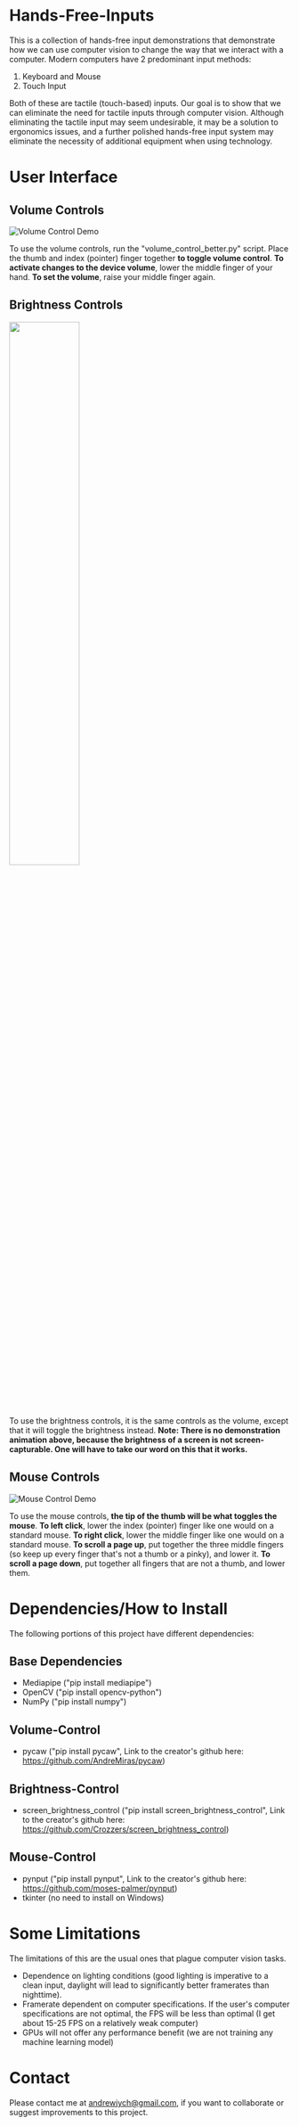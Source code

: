 # Hands-Free-Inputs

This is a collection of hands-free input demonstrations that demonstrate how we can use computer vision to change the way that we interact with a computer. Modern computers have 2 predominant input methods:

1) Keyboard and Mouse
2) Touch Input

Both of these are tactile (touch-based) inputs. Our goal is to show that we can eliminate the need for tactile inputs through computer vision. Although eliminating the tactile input may seem undesirable, it may be a solution to ergonomics issues, and a further polished hands-free input system may eliminate the necessity of additional equipment when using technology.

# User Interface

## Volume Controls

![Volume Control Demo](https://github.com/GitHubOfAndrew/Hands-Free-Controls/blob/main/gif_animations/Animation_volume_test4.gif)

To use the volume controls, run the "volume_control_better.py" script. Place the thumb and index (pointer) finger together **to toggle volume control**. **To activate changes to the device volume**, lower the middle finger of your hand. **To set the volume**, raise your middle finger again.

## Brightness Controls
<img src="https://user-images.githubusercontent.com/85316690/154621660-5d5d4d53-a4e4-4dc4-a600-c47f22c6d70d.png" width=50% height=50%>

To use the brightness controls, it is the same controls as the volume, except that it will toggle the brightness instead. **Note: There is no demonstration animation above, because the brightness of a screen is not screen-capturable. One will have to take our word on this that it works.**

## Mouse Controls

![Mouse Control Demo](https://github.com/GitHubOfAndrew/Hands-Free-Controls/blob/main/gif_animations/Animation_mouse_click_test.gif)

To use the mouse controls, **the tip of the thumb will be what toggles the mouse**. **To left click**, lower the index (pointer) finger like one would on a standard mouse. **To right click**, lower the middle finger like one would on a standard mouse. **To scroll a page up**, put together the three middle fingers (so keep up every finger that's not a thumb or a pinky), and lower it. **To scroll a page down**, put together all fingers that are not a thumb, and lower them.

# Dependencies/How to Install

The following portions of this project have different dependencies:

## Base Dependencies

- Mediapipe ("pip install mediapipe")
- OpenCV ("pip install opencv-python")
- NumPy ("pip install numpy")

## Volume-Control

- pycaw ("pip install pycaw", Link to the creator's github here: https://github.com/AndreMiras/pycaw)

## Brightness-Control

- screen_brightness_control ("pip install screen_brightness_control", Link to the creator's github here: https://github.com/Crozzers/screen_brightness_control)

## Mouse-Control

- pynput ("pip install pynput", Link to the creator's github here: https://github.com/moses-palmer/pynput)
- tkinter (no need to install on Windows)

# Some Limitations

The limitations of this are the usual ones that plague computer vision tasks.

- Dependence on lighting conditions (good lighting is imperative to a clean input, daylight will lead to significantly better framerates than nighttime).
- Framerate dependent on computer specifications. If the user's computer specifications are not optimal, the FPS will be less than optimal (I get about 15-25 FPS on a relatively weak computer)
- GPUs will not offer any performance benefit (we are not training any machine learning model)

# Contact

Please contact me at andrewjych@gmail.com, if you want to collaborate or suggest improvements to this project. 
